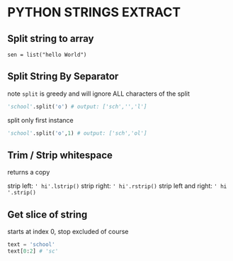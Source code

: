 # PYTHON STRINGS EXTRACT

## Split string to array

`sen = list("hello World")`

## Split String By Separator

note `split` is greedy and will ignore ALL characters of the split

```python
'school'.split('o') # output: ['sch','','l']
```

split only first instance

```python
'school'.split('o',1) # output: ['sch','ol']
```

## Trim / Strip whitespace

returns a copy

strip left: `' hi'.lstrip()`
strip right: `' hi'.rstrip()`
strip left and right: `' hi '.strip()`

## Get slice of string

starts at index 0, stop excluded of course

```python
text = 'school'
text[0:2] # 'sc'
```
